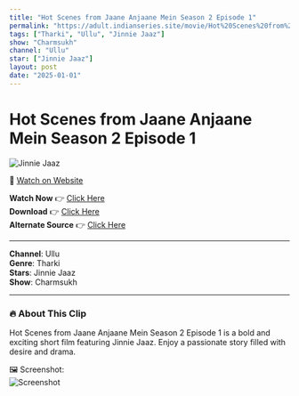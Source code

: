 ```yaml
---
title: "Hot Scenes from Jaane Anjaane Mein Season 2 Episode 1"
permalink: "https://adult.indianseries.site/movie/Hot%20Scenes%20from%20Jaane%20Anjaane%20Mein%20Season%202%20Episode%201"
tags: ["Tharki", "Ullu", "Jinnie Jaaz"]
show: "Charmsukh"
channel: "Ullu"
star: ["Jinnie Jaaz"]
layout: post
date: "2025-01-01"
---
```


# Hot Scenes from Jaane Anjaane Mein Season 2 Episode 1

![Jinnie Jaaz](https://shorts.desisins.com/wp-content/uploads/2023/06/Jaane-Anjaane-Mein-2-Ullu-Jinnie-Jaaz-Charmsukh-DesiSins.com_.jpg)

🔗 [Watch on Website](https://adult.indianseries.site/movie/Hot%20Scenes%20from%20Jaane%20Anjaane%20Mein%20Season%202%20Episode%201)

**Watch Now** 👉 [Click Here](https://adult.indianseries.site/movie/Hot%20Scenes%20from%20Jaane%20Anjaane%20Mein%20Season%202%20Episode%201)  
**Download** 👉 [Click Here](https://adult.indianseries.site/movie/Hot%20Scenes%20from%20Jaane%20Anjaane%20Mein%20Season%202%20Episode%201)  
**Alternate Source** 👉 [Click Here](https://adult.indianseries.site/movie/Hot%20Scenes%20from%20Jaane%20Anjaane%20Mein%20Season%202%20Episode%201)

---

**Channel**: Ullu  
**Genre**: Tharki  
**Stars**: Jinnie Jaaz  
**Show**: Charmsukh

---

### 🔥 About This Clip

Hot Scenes from Jaane Anjaane Mein Season 2 Episode 1 is a bold and exciting short film featuring Jinnie Jaaz. Enjoy a passionate story filled with desire and drama.
 
🖼️ Screenshot:  
![Screenshot](https://shorts.desisins.com/wp-content/uploads/2023/06/Jaane-Anjaane-Mein-2-Ullu-Jinnie-Jaaz-Charmsukh-DesiSins.com_.jpg)
